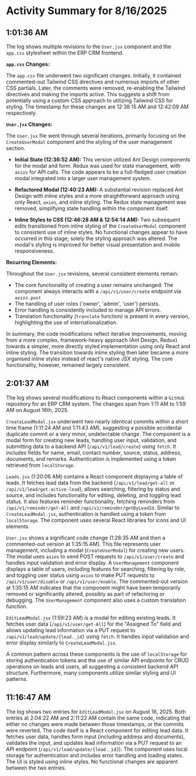 # Activity Summary for 8/16/2025

## 1:01:36 AM
The log shows multiple revisions to the `User.jsx` component and the `app.css` stylesheet within the ERP CRM frontend.

**`app.css` Changes:**

The `app.css` file underwent two significant changes. Initially,  it contained commented-out Tailwind CSS directives and numerous imports of other CSS partials. Later, the comments were removed, re-enabling the Tailwind directives and making the imports active. This suggests a shift from potentially using a custom CSS approach to utilizing Tailwind CSS for styling.  The timestamp for these changes are 12:38:15 AM and 12:42:09 AM respectively.


**`User.jsx` Changes:**

The `User.jsx` file went through several iterations, primarily focusing on the `CreateUserModal` component and the styling of the user management section.

* **Initial State (12:36:52 AM):** This version utilized Ant Design components for the modal and form. Redux was used for state management, with `axios` for API calls.  The code appears to be a full-fledged user creation modal integrated into a larger user management system.

* **Refactored Modal (12:40:23 AM):** A substantial revision replaced Ant Design with inline styles and a more straightforward approach using only React, `axios`, and inline styling.  The Redux state management was removed,  simplifying state handling within the component itself.

* **Inline Styles to CSS (12:46:28 AM & 12:54:14 AM):**  Two subsequent edits transitioned from inline styling of the `CreateUserModal` component to consistent use of inline styles.  No functional changes appear to have occurred in this stage; solely the styling approach was altered. The modal's styling is improved for better visual presentation and mobile responsiveness.


**Recurring Elements:**

Throughout the `User.jsx` revisions, several consistent elements remain:

*   The core functionality of creating a user remains unchanged: The component always interacts with a `/api/v1/user/create` endpoint via `axios.post`
*   The handling of user roles ('owner', 'admin', 'user') persists.
*   Error handling is consistently included to manage API errors.
*   Translation functionality (`translate` function) is present in every version, highlighting the use of internationalization.

In summary, the code modifications reflect iterative improvements, moving from a more complex, framework-heavy approach (Ant Design, Redux) towards a simpler, more directly styled implementation using only React and inline styling.  The transition towards inline styling then later became a more organised inline styles instead of react's native JSX styling.  The core functionality, however, remained largely consistent.


## 2:01:37 AM
The log shows several modifications to React components within a `GitHub` repository for an ERP CRM system.  The changes span from 1:11 AM to 1:59 AM on August 16th, 2025.

`CreateLeadModal.jsx` underwent two nearly identical commits within a short time frame (1:11:24 AM and 1:11:43 AM), suggesting a possible accidental duplicate commit or a very minor, undetectable change. The component is a modal form for creating new leads, handling user input, validation, and submitting data to a backend API (`/api/v1/lead/create`) using `fetch`. It includes fields for name, email, contact number, source, status, address, documents, and remarks.  Authentication is implemented using a token retrieved from `localStorage`.

`Leads.jsx` (1:20:06 AM) contains a React component displaying a table of leads. It fetches lead data from the backend (`/api/v1/lead/get-all` or `/api/v1/lead/get-active-lead`), allows searching, filtering by status and source, and includes functionality for editing, deleting, and toggling lead status.  It also features reminder functionality, fetching reminders from `/api/v1/reminder/get-All` and `/api/v1/reminder/getByLeadId`. Similar to `CreateLeadModal.jsx`, authentication is handled using a token from `localStorage`.  The component uses several React libraries for icons and UI elements.

`User.jsx` shows a significant code change (1:28:35 AM and then a commented-out version at 1:35:15 AM). This file represents user management, including a modal (`CreateUserModal`) for creating new users. The modal uses `axios` to send POST requests to  `/api/v1/user/create` and handles input validation and error display.  A `UserManagement` component displays a table of users, including features for searching, filtering by role, and toggling user status using `axios` to make PUT requests to `/api/v1/user/disable` or `/api/v1/user/enable`.  The commented-out version at 1:35:15 AM indicates that the component might have been temporarily removed or significantly altered, possibly as part of refactoring or debugging. The  `UserManagement` component also uses a custom translation function.

`EditLeadModal.jsx` (1:59:23 AM) is a modal for editing existing leads. It fetches user data (`/api/v1/user/get-All`)  for the "Assigned To" field and allows updating lead information via a PUT request to `/api/v1/lead/update/{lead._id}` using `fetch`.  It handles input validation and error display similarly to `CreateLeadModal.jsx`.

A common pattern across these components is the use of `localStorage` for storing authentication tokens and the use of similar API endpoints for CRUD operations on leads and users, all suggesting a consistent backend API structure.  Furthermore, many components utilize similar styling and UI patterns.


## 11:16:47 AM
The log shows two entries for `EditLeadModal.jsx` on August 16, 2025.  Both entries at 2:04:22 AM and 2:11:22 AM contain the same code, indicating that either no changes were made between those timestamps, or the commits were reverted.  The code itself is a React component for editing lead data. It fetches user data, handles form input (including address and documents), validates the input, and updates lead information via a PUT request to an API endpoint (`/api/v1/lead/update/{lead._id}`).  The component uses local storage for authentication and includes error handling and loading states.  The UI is styled using inline styles.  No functional changes are apparent between the two entries.
